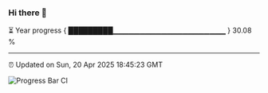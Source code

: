 ### Hi there 👋

⏳ Year progress { █████████▁▁▁▁▁▁▁▁▁▁▁▁▁▁▁▁▁▁▁▁▁ } 30.08 %

---

⏰ Updated on Sun, 20 Apr 2025 18:45:23 GMT

![Progress Bar CI](https://github.com/IshwaranRudhara/GIT-ACTION/workflows/Progress%20Bar%20CI/badge.svg)
